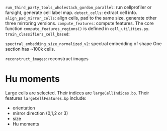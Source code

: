 `run_third_party_tools_wholestack_gordon_parallel`: run cellprofiler or farsight, generate cell label map.
`detect_cells`: extract cell info.
`align_pad_mirror_cells`: align cells, pad to the same size, generate other three mirroring versions.
`compute_features`: compute features. The core function `compute_features_regions()` is defined in `cell_utilities.py`.
`train_classifiers_cell_based`:

`spectral_embedding_size_normalized_v2`: spectral embedding of shape
One section has ~100k cells.

`reconstruct_images`: reconstruct images


# Hu moments #

Large cells are selected. Their indices are `largeCellIndices.bp`. Their features `largeCellFeatures.bp` include:
- orientation
- mirror direction (0,1,2 or 3)
- size
- Hu moments
